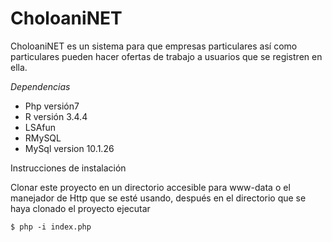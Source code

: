 # CholoaniNET

CholoaniNET es un sistema para que empresas particulares así como particulares pueden hacer ofertas de trabajo a usuarios que se registren en ella. 

*Dependencias*
* Php versión7
* R versión 3.4.4
* LSAfun
* RMySQL 
* MySql version 10.1.26


Instrucciones de instalación

Clonar este proyecto en un directorio accesible para www-data o el manejador de Http que se esté usando, después en el directorio que se haya clonado el proyecto ejecutar

```
$ php -i index.php
```



